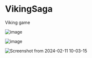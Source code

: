 # VikingSaga
Viking game

![image](https://github.com/Vanderbull/VikingSaga/assets/1743820/7c9d5c92-2a75-4b1b-a0e3-ef60819cde28)

![image](https://github.com/Vanderbull/VikingSaga/assets/1743820/ff612a9f-c273-4089-9cbf-a45c5f9f22b3)

![Screenshot from 2024-02-11 10-03-15](https://github.com/Vanderbull/VikingSaga/assets/1743820/71446b3e-6604-42dd-bff2-63c1fb40ee42)
